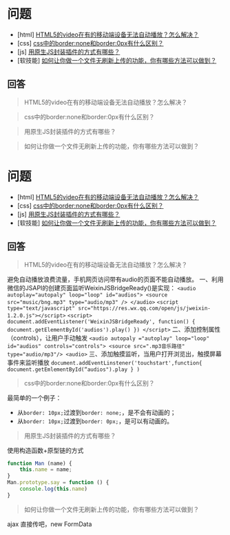 # 问题

- [html] [HTML5的video在有的移动端设备无法自动播放？怎么解决？](https://github.com/haizlin/fe-interview/issues/1221)
- [css] [css中的border:none和border:0px有什么区别？](https://github.com/haizlin/fe-interview/issues/1222)
- [js] [用原生JS封装插件的方式有哪些？](https://github.com/haizlin/fe-interview/issues/1223)
- [软技能] [如何让你做一个文件无刷新上传的功能，你有哪些方法可以做到？](https://github.com/haizlin/fe-interview/issues/1224)

## 回答

>  HTML5的video在有的移动端设备无法自动播放？怎么解决？


> css中的border:none和border:0px有什么区别？


> 用原生JS封装插件的方式有哪些？


> 如何让你做一个文件无刷新上传的功能，你有哪些方法可以做到？




# 问题

- [html] [HTML5的video在有的移动端设备无法自动播放？怎么解决？](https://github.com/haizlin/fe-interview/issues/1221)
- [css] [css中的border:none和border:0px有什么区别？](https://github.com/haizlin/fe-interview/issues/1222)
- [js] [用原生JS封装插件的方式有哪些？](https://github.com/haizlin/fe-interview/issues/1223)
- [软技能] [如何让你做一个文件无刷新上传的功能，你有哪些方法可以做到？](https://github.com/haizlin/fe-interview/issues/1224)

## 回答

>  HTML5的video在有的移动端设备无法自动播放？怎么解决？

避免自动播放浪费流量，手机网页访问带有audio的页面不能自动播放。
一、利用微信的JSAPI的创建页面监听WeixinJSBridgeReady()是实现：
`<audio autoplay="autopaly" loop="loop" id="audios"> <source src="music/bng.mp3" type="audio/mp3" /> </audio>`
`<script type="text/javascript" src="https://res.wx.qq.com/open/js/jweixin-1.2.0.js"></script>`
`<script> document.addEventListener('WeixinJSBridgeReady', function() { document.getElementById('audios').play() }) </script>`
二、添加控制属性（controls），让用户手动触发
`<audio autopaly ="autoplay" loop="loop" id="audios" controls="controls"> <source src=".mp3音乐路径" type="audio/mp3"/> <audio>`
三、添加触摸监听，当用户打开浏览出，触摸屏幕事件来监听播放
`document.addEventLinstener('touchstart',function{ document.getEmlementById(“audios").play } )`

> css中的border:none和border:0px有什么区别？

最简单的一个例子：
+ 从`border: 10px;`过渡到`border: none;`，是不会有动画的；
+ 从`border: 10px;`过渡到`border: 0px;`，是可以有动画的。

> 用原生JS封装插件的方式有哪些？

使用构造函数+原型链的方式

```javascript
function Man (name) {
    this.name = name;
}
Man.prototype.say = function () {
    console.log(this.name)
}
```



> 如何让你做一个文件无刷新上传的功能，你有哪些方法可以做到？

ajax 直接传吧，new FormData

